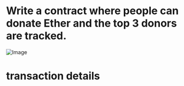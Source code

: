 # Write a contract where people can donate Ether and the top 3 donors are tracked.
![Image](https://github.com/user-attachments/assets/f152632a-50c2-41b9-8132-b37034a3d230)
# transaction details

